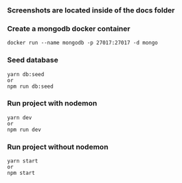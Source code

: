 ### Screenshots are located inside of the docs folder

### Create a mongodb docker container

`docker run --name mongodb -p 27017:27017 -d mongo`

### Seed database

```
yarn db:seed
or
npm run db:seed
```

### Run project with nodemon

```
yarn dev
or
npm run dev
```

### Run project without nodemon

```
yarn start
or
npm start
```
